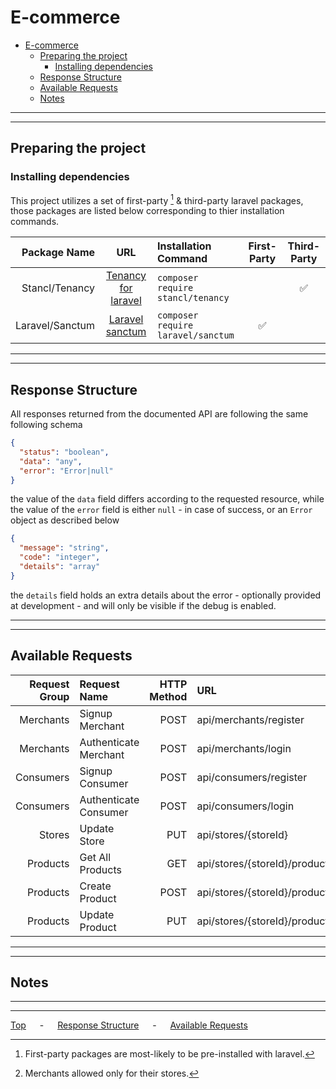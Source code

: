 # E-commerce

- [E-commerce](#e-commerce)
  - [Preparing the project](#preparing-the-project)
    - [Installing dependencies](#installing-dependencies)
  - [Response Structure](#response-structure)
  - [Available Requests](#available-requests)
  - [Notes](#notes)

---

---

## Preparing the project

### Installing dependencies

This project utilizes a set of first-party [^firstparty] & third-party laravel packages, those packages are listed below corresponding to thier installation commands.

|    Package Name |                           URL                           | Installation Command               | First-Party | Third-Party |
| --------------: | :-----------------------------------------------------: | :--------------------------------- | :---------: | :---------: |
|  Stancl/Tenancy |  [Tenancy for laravel](https://tenancyforlaravel.com/)  | `composer require stancl/tenancy`  |             |      ✅      |
| Laravel/Sanctum | [Laravel sanctum](https://laravel.com/docs/9.x/sanctum) | `composer require laravel/sanctum` |      ✅      |             |

---

---

## Response Structure

All responses returned from the documented API are following the same following schema

```json
{
  "status": "boolean",
  "data": "any",
  "error": "Error|null"
}
```

the value of the `data` field differs according to the requested resource, while the value of the `error` field is either `null` - in case of success, or an `Error` object as described below

```json
{
  "message": "string",
  "code": "integer",
  "details": "array"
}
```

the `details` field holds an extra details about the error - optionally provided at development - and will only be visible if the debug is enabled.

---

---

## Available Requests

| Request Group | Request Name          | HTTP Method | URL                           | Allowed For    |
| ------------: | :-------------------- | ----------: | :---------------------------- | :------------- |
|     Merchants | Signup Merchant       |        POST | api/merchants/register        | World          |
|     Merchants | Authenticate Merchant |        POST | api/merchants/login           | World          |
|     Consumers | Signup Consumer       |        POST | api/consumers/register        | World          |
|     Consumers | Authenticate Consumer |        POST | api/consumers/login           | World          |
|        Stores | Update Store          |         PUT | api/stores/{storeId}          | Merchant       |
|      Products | Get All Products      |         GET | api/stores/{storeId}/products | World [^req_1] |
|      Products | Create Product        |        POST | api/stores/{storeId}/products | Merchant       |
|      Products | Update Product        |         PUT | api/stores/{storeId}/products | Merchant       |

---

---

## Notes

[^firstparty]: First-party packages are most-likely to be pre-installed with laravel.
[^req_1]: Merchants allowed only for their stores.

---

---

[Top](#e-commerce) &emsp; - &emsp; [Response Structure](#response-structure) &emsp; - &emsp; [Available Requests](#available-requests)
